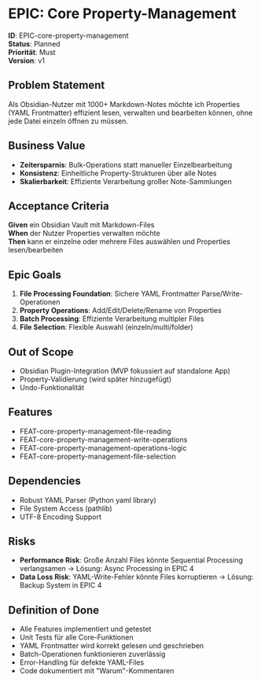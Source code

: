 # EPIC: Core Property-Management

**ID**: EPIC-core-property-management  
**Status**: Planned  
**Priorität**: Must  
**Version**: v1  

## Problem Statement

Als Obsidian-Nutzer mit 1000+ Markdown-Notes möchte ich Properties (YAML Frontmatter) effizient lesen, verwalten und bearbeiten können, ohne jede Datei einzeln öffnen zu müssen.

## Business Value

- **Zeitersparnis**: Bulk-Operations statt manueller Einzelbearbeitung
- **Konsistenz**: Einheitliche Property-Strukturen über alle Notes
- **Skalierbarkeit**: Effiziente Verarbeitung großer Note-Sammlungen

## Acceptance Criteria

**Given** ein Obsidian Vault mit Markdown-Files  
**When** der Nutzer Properties verwalten möchte  
**Then** kann er einzelne oder mehrere Files auswählen und Properties lesen/bearbeiten

## Epic Goals

1. **File Processing Foundation**: Sichere YAML Frontmatter Parse/Write-Operationen
2. **Property Operations**: Add/Edit/Delete/Rename von Properties
3. **Batch Processing**: Effiziente Verarbeitung multipler Files
4. **File Selection**: Flexible Auswahl (einzeln/multi/folder)

## Out of Scope

- Obsidian Plugin-Integration (MVP fokussiert auf standalone App)
- Property-Validierung (wird später hinzugefügt)
- Undo-Funktionalität

## Features

- FEAT-core-property-management-file-reading
- FEAT-core-property-management-write-operations  
- FEAT-core-property-management-operations-logic
- FEAT-core-property-management-file-selection

## Dependencies

- Robust YAML Parser (Python yaml library)
- File System Access (pathlib)
- UTF-8 Encoding Support

## Risks

- **Performance Risk**: Große Anzahl Files könnte Sequential Processing verlangsamen → Lösung: Async Processing in EPIC 4
- **Data Loss Risk**: YAML-Write-Fehler könnte Files korruptieren → Lösung: Backup System in EPIC 4

## Definition of Done

- Alle Features implementiert und getestet
- Unit Tests für alle Core-Funktionen
- YAML Frontmatter wird korrekt gelesen und geschrieben
- Batch-Operationen funktionieren zuverlässig
- Error-Handling für defekte YAML-Files
- Code dokumentiert mit "Warum"-Kommentaren